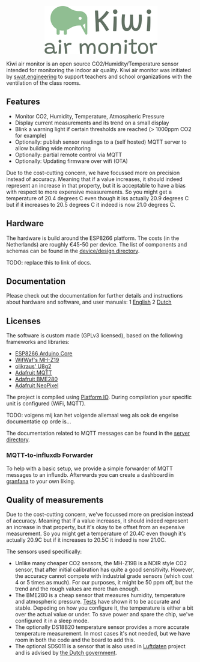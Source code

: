 <p align="center">
    <img src="doc/logo.png" alt="Kiwi Monitor logo" />
</p>


Kiwi air monitor is an open source CO2/Humidity/Temperature sensor intended for monitoring the indoor air quality. Kiwi air monitor was initiated by [swat.engineering](https://www.swat.engineering) to support teachers and school organizations with the ventilation of the class rooms. 

## Features

- Monitor CO2, Humidity, Temperature, Atmospheric Pressure 
- Display current measurements and its trend on a small display
- Blink a warning light if certain thresholds are reached (> 1000ppm CO2 for example)
- Optionally: publish sensor readings to a (self hosted) MQTT server to allow building wide monitoring
- Optionally: partial remote control via MQTT
- Optionally: Updating firmware over wifi (OTA) 

Due to the cost-cutting concern, we have focussed more on precision instead of accuracy. Meaning that if a value increases, it should indeed represent an increase in that property, but it is acceptable to have a bias with respect to more expensive measurements. So you might get a temperature of 20.4 degrees C even though it iss actually 20.9 degrees C but if it increases to 20.5 degrees C it indeed is now 21.0 degrees C.


## Hardware

The hardware is build around the ESP8266 platform. The costs (in the Netherlands) are roughly €45-50 per device. The list of components and schemas can be found in the [device/design directory](device/design/).

TODO: replace this to link of docs.

## Documentation
Please check out the documentation for further details and instructions about hardware and software, and user manuals:
1 [English](doc/ENG/) 
2 [Dutch](doc/NL/)


## Licenses

The software is custom made (GPLv3 licensed), based on the following frameworks and libraries:

- [ESP8266 Arduino Core](https://github.com/esp8266/Arduino) 
- [WifWaf's MH-Z19](https://github.com/WifWaf/MH-Z19)
- [olikraus' U8g2](https://github.com/olikraus/U8g2)
- [Adafruit MQTT](https://github.com/adafruit/Adafruit_MQTT_Library)
- [Adafruit BME280](https://github.com/adafruit/Adafruit_BME280_Library)
- [Adafruit NeoPixel](https://github.com/adafruit/Adafruit_NeoPixel)

The project is compiled using [Platform IO](https://platformio.org/). During compilation your specific unit is configured (WiFi, MQTT).


TODO: volgens mij kan het volgende allemaal weg als ook de engelse documentatie op orde is...

The documentation related to MQTT messages can be found in the [server directory](server/).

### MQTT-to-influxdb Forwarder

To help with a basic setup, we provide a simple forwarder of MQTT messages to an influxdb. Afterwards you can create a dashboard in [granfana](https://grafana.com/) to your own liking.


## Quality of measurements

Due to the cost-cutting concern, we've focussed more on precision instead of accuracy. Meaning that if a value increases, it should indeed represent an increase in that property, but it's okay to be offset from an expensive measurement. So you might get a temperature of 20.4C even though it's actually 20.9C but if it increases to 20.5C it indeed is now 21.0C.

The sensors used specifically:

- Unlike many cheaper CO2 sensors, the MH-Z19B is a NDIR style CO2 sensor, that after initial calibration has quite a good sensitivity. However, the accuracy cannot compete with industrial grade sensors (which cost 4 or 5 times as much). For our purposes, it might be 50 ppm off, but the trend and the rough values are more than enough.
- The BME280 is a cheap sensor that measures humidity, temperature and atmospheric pressure. [Tests](http://www.kandrsmith.org/RJS/Misc/Hygrometers/calib_many.html) have shown it to be accurate and stable. Depeding on how you configure it, the temperature is either a bit over the actual value or under. To save power and spare the chip, we've configured it in a sleep mode.
- The optionally DS18B20 temperature sensor provides a more accurate temperature measurement. In most cases it's not needed, but we have room in both the code and the board to add this.
- The optional SDS011 is a sensor that is also used in [Luftdaten](https://luftdaten.info/) project and is advised by [the Dutch government](https://www.samenmetenaanluchtkwaliteit.nl/sensoren-voor-fijn-stof-pm25pm10).
